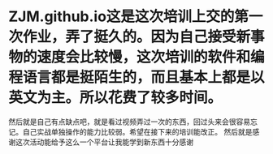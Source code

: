 # ZJM.github.io这是这次培训上交的第一次作业，弄了挺久的。因为自己接受新事物的速度会比较慢，这次培训的软件和编程语言都是挺陌生的，而且基本上都是以英文为主。所以花费了较多时间。
然后就是自己有点缺点吧，就是看过视频弄过一次的东西，回过头来会很容易忘记。自己实战单独操作的能力比较弱。希望在接下来的培训能改正。
然后就是感谢这次活动能给予这么一个平台让我能学到新东西十分感谢
